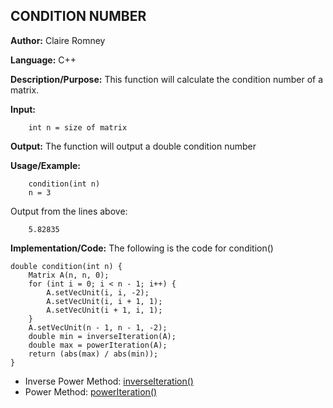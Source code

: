 ## CONDITION NUMBER

**Author:** Claire Romney

**Language:** C++

**Description/Purpose:** This function will calculate the condition number of a matrix.

**Input:** 
        
        int n = size of matrix

**Output:** The function will output a double condition number

**Usage/Example:**

        condition(int n)
        n = 3
 
Output from the lines above:

        5.82835
  
**Implementation/Code:** The following is the code for condition()

    double condition(int n) {
	    Matrix A(n, n, 0);
	    for (int i = 0; i < n - 1; i++) {
		    A.setVecUnit(i, i, -2);
		    A.setVecUnit(i, i + 1, 1);
		    A.setVecUnit(i + 1, i, 1);
	    }
	    A.setVecUnit(n - 1, n - 1, -2);
	    double min = inverseIteration(A);
	    double max = powerIteration(A);
    	return (abs(max) / abs(min));
    }

* Inverse Power Method: [inverseIteration()](../elliptic/inversemethod.md)
* Power Method: [powerIteration()](../elliptic/powermethod.md)
